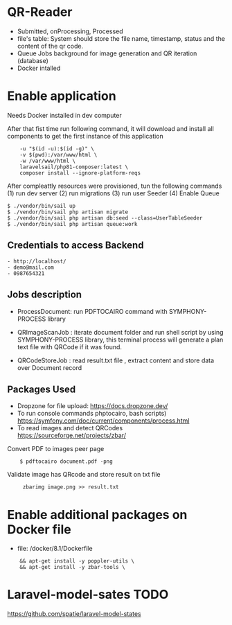 # QR-Reader
- Submitted, onProcessing, Processed
- file's table: System should store the file name, timestamp, status and the content of the qr code.
- Queue Jobs background for image generation and QR iteration (database)
- Docker intalled

# Enable application
Needs Docker installed in dev computer

After that fist time run following command, it will download and install all components to get the first instance of this application
```
    -u "$(id -u):$(id -g)" \
    -v $(pwd):/var/www/html \
    -w /var/www/html \
    laravelsail/php81-composer:latest \
    composer install --ignore-platform-reqs

```

After compleattly resources were provisioned, tun the following commands (1) run dev server (2) run migrations (3) run user Seeder (4) Enable Queue

```
$ ./vendor/bin/sail up
$ ./vendor/bin/sail php artisan migrate
$ ./vendor/bin/sail php artisan db:seed --class=UserTableSeeder
$ ./vendor/bin/sail php artisan queue:work 

```
## Credentials to access Backend
```
- http://localhost/
- demo@mail.com
- 0987654321
```

## Jobs description
- ProcessDocument:  run PDFTOCAIRO command with SYMPHONY-PROCESS library
- QRImageScanJob :  iterate document folder and run shell script by using SYMPHONY-PROCESS library, this terminal process will generate a plan text file with QRCode if it was found.

- QRCodeStoreJob :  read result.txt file , extract content and store data over Document record

## Packages Used 
- Dropzone for file upload: https://docs.dropzone.dev/
- To run console commands phptocairo, bash scripts) https://symfony.com/doc/current/components/process.html
- To read images and detect QRCodes https://sourceforge.net/projects/zbar/

Convert PDF to images peer page
```
    $ pdftocairo document.pdf -png 
```

Validate image has QRcode and store result on txt file
```
     zbarimg image.png >> result.txt
```

 # Enable additional packages on Docker file

- file: /docker/8.1/Dockerfile
```
    && apt-get install -y poppler-utils \
    && apt-get install -y zbar-tools \   
```

# Laravel-model-sates TODO
https://github.com/spatie/laravel-model-states



